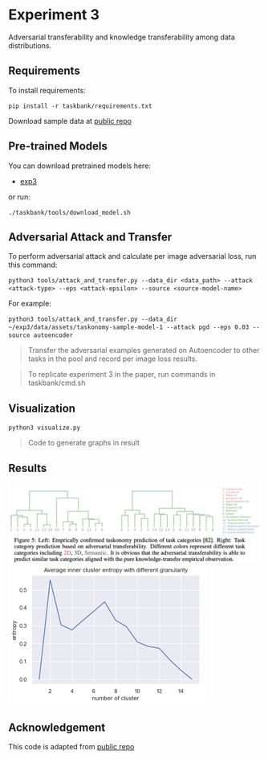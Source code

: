 # Experiment 3
Adversarial transferability and knowledge transferability among data distributions.

## Requirements

To install requirements:

```
pip install -r taskbank/requirements.txt
```

Download sample data at [public repo](https://github.com/alexsax/taskonomy-sample-model-1)

## Pre-trained Models

You can download pretrained models here:

- [exp3](https://github.com/StanfordVL/taskonomy/tree/master/taskbank) 

or run:

```
./taskbank/tools/download_model.sh
```

## Adversarial Attack and Transfer
To perform adversarial attack and calculate per image adversarial loss, run this command:
```
python3 tools/attack_and_transfer.py --data_dir <data_path> --attack <attack-type> --eps <attack-epsilon> --source <source-model-name>
```
For example:
```
python3 tools/attack_and_transfer.py --data_dir ~/exp3/data/assets/taskonomy-sample-model-1 --attack pgd --eps 0.03 --source autoencoder
```
> Transfer the adversarial examples generated on Autoencoder to other tasks in the pool and record per image loss results.

> To replicate experiment 3 in the paper, run commands in taskbank/cmd.sh

## Visualization
```
python3 visualize.py
```
> Code to generate graphs in result

## Results
![exp3](fig5.png)
![exp3](fig6.png)

## Acknowledgement
This code is adapted from [public repo](https://github.com/StanfordVL/taskonomy)
